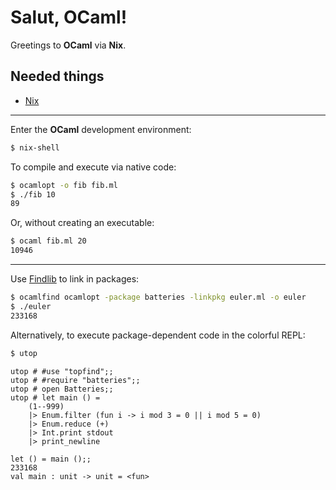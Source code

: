 # Salut, OCaml!

Greetings to **OCaml** via **Nix**.

Needed things
---
  * [Nix](https://nixos.org/nix/)

---
Enter the **OCaml** development environment:
```bash
$ nix-shell
```

To compile and execute via native code:
```bash
$ ocamlopt -o fib fib.ml
$ ./fib 10
89
```

Or, without creating an executable:
```bash
$ ocaml fib.ml 20
10946
```

---
Use [Findlib](http://projects.camlcity.org/projects/findlib.html) to link in packages:
```bash
$ ocamlfind ocamlopt -package batteries -linkpkg euler.ml -o euler
$ ./euler
233168
```

Alternatively, to execute package-dependent code in the colorful REPL:
```bash
$ utop
```
```utop
utop # #use "topfind";;
utop # #require "batteries";;
utop # open Batteries;;
utop # let main () =
    (1--999)
    |> Enum.filter (fun i -> i mod 3 = 0 || i mod 5 = 0)
    |> Enum.reduce (+)
    |> Int.print stdout
    |> print_newline

let () = main ();;
233168
val main : unit -> unit = <fun>
```
